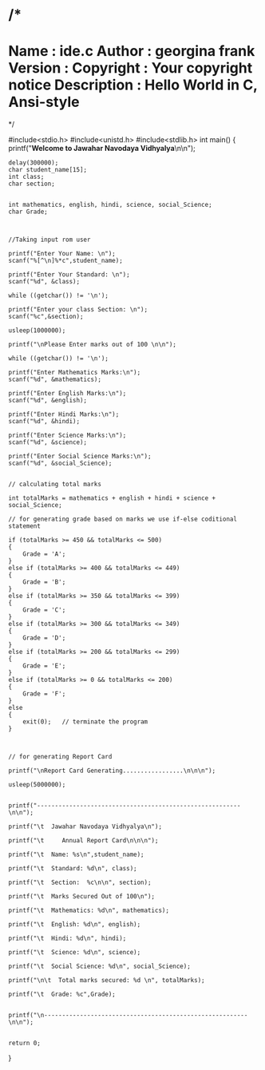 /*
 ============================================================================
 Name        : ide.c
 Author      : georgina frank
 Version     :
 Copyright   : Your copyright notice
 Description : Hello World in C, Ansi-style
 ============================================================================
 */


#include<stdio.h>
#include<unistd.h>
#include<stdlib.h>
int main()
{
    printf("********************Welcome to Jawahar Navodaya Vidhyalya********************\n\n");

    delay(300000);
    char student_name[15];
    int class;
    char section;


    int mathematics, english, hindi, science, social_Science;
    char Grade;



    //Taking input rom user

    printf("Enter Your Name: \n");
    scanf("%[^\n]%*c",student_name);

    printf("Enter Your Standard: \n");
    scanf("%d", &class);

    while ((getchar()) != '\n');

    printf("Enter your class Section: \n");
    scanf("%c",&section);

    usleep(1000000);

    printf("\nPlease Enter marks out of 100 \n\n");

    while ((getchar()) != '\n');

    printf("Enter Mathematics Marks:\n");
    scanf("%d", &mathematics);

    printf("Enter English Marks:\n");
    scanf("%d", &english);

    printf("Enter Hindi Marks:\n");
    scanf("%d", &hindi);

    printf("Enter Science Marks:\n");
    scanf("%d", &science);

    printf("Enter Social Science Marks:\n");
    scanf("%d", &social_Science);


    // calculating total marks

    int totalMarks = mathematics + english + hindi + science + social_Science;

    // for generating grade based on marks we use if-else coditional statement

    if (totalMarks >= 450 && totalMarks <= 500)
    {
        Grade = 'A';
    }
    else if (totalMarks >= 400 && totalMarks <= 449)
    {
        Grade = 'B';
    }
    else if (totalMarks >= 350 && totalMarks <= 399)
    {
        Grade = 'C';
    }
    else if (totalMarks >= 300 && totalMarks <= 349)
    {
        Grade = 'D';
    }
    else if (totalMarks >= 200 && totalMarks <= 299)
    {
        Grade = 'E';
    }
    else if (totalMarks >= 0 && totalMarks <= 200)
    {
        Grade = 'F';
    }
    else
    {
        exit(0);   // terminate the program
    }



    // for generating Report Card

    printf("\nReport Card Generating.................\n\n\n");

    usleep(5000000);


    printf("---------------------------------------------------------\n\n");

    printf("\t  Jawahar Navodaya Vidhyalya\n");

    printf("\t     Annual Report Card\n\n\n");

    printf("\t  Name: %s\n",student_name);

    printf("\t  Standard: %d\n", class);

    printf("\t  Section:  %c\n\n", section);

    printf("\t  Marks Secured Out of 100\n");

    printf("\t  Mathematics: %d\n", mathematics);

    printf("\t  English: %d\n", english);

    printf("\t  Hindi: %d\n", hindi);

    printf("\t  Science: %d\n", science);

    printf("\t  Social Science: %d\n", social_Science);

    printf("\n\t  Total marks secured: %d \n", totalMarks);

    printf("\t  Grade: %c",Grade);


    printf("\n---------------------------------------------------------\n\n");


    return 0;

}
